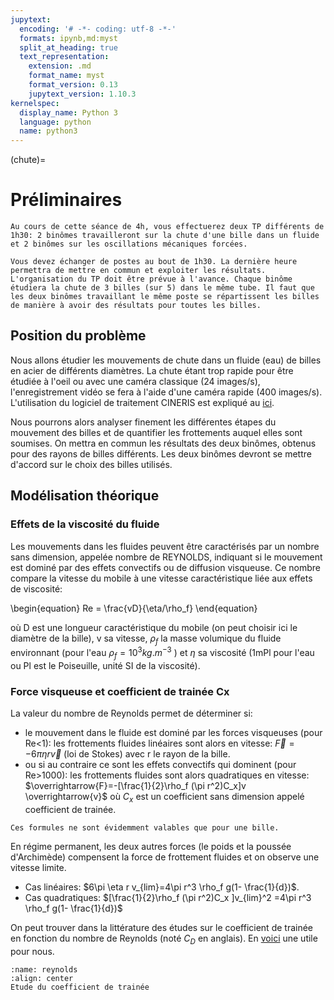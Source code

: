 ```yaml
---
jupytext:
  encoding: '# -*- coding: utf-8 -*-'
  formats: ipynb,md:myst
  split_at_heading: true
  text_representation:
    extension: .md
    format_name: myst
    format_version: 0.13
    jupytext_version: 1.10.3
kernelspec:
  display_name: Python 3
  language: python
  name: python3
---
```


(chute)=
# Préliminaires

```{attention}
Au cours de cette séance de 4h, vous effectuerez deux TP différents de 1h30: 2 binômes travailleront sur la chute d'une bille dans un fluide et 2 binômes sur les oscillations mécaniques forcées.

Vous devez échanger de postes au bout de 1h30. La dernière heure permettra de mettre en commun et exploiter les résultats. L'organisation du TP doit être prévue à l'avance. Chaque binôme étudiera la chute de 3 billes (sur 5) dans le même tube. Il faut que les deux binômes travaillant le même poste se répartissent les billes de manière à avoir des résultats pour toutes les billes.

```

## Position du problème
Nous allons étudier les mouvements de chute dans un fluide (eau) de billes en acier de différents diamètres. La chute étant trop rapide pour être étudiée à l'oeil ou avec une caméra classique (24 images/s), l'enregistrement vidéo se fera à l'aide d'une caméra rapide (400 images/s). L'utilisation du logiciel de traitement CINERIS est expliqué au [ici](cineris). 

Nous pourrons alors analyser finement les différentes étapes du mouvement des billes et de quantifier les frottements auquel elles sont soumises. On mettra en commun les résultats des deux binômes, obtenus pour des rayons de billes différents. Les deux binômes devront se mettre d'accord sur le choix des billes utilisés.

## Modélisation théorique

### Effets de la viscosité du fluide
Les mouvements dans les fluides peuvent être caractérisés par un nombre sans dimension, appelée nombre de REYNOLDS, indiquant si le mouvement est dominé par des effets convectifs ou de diffusion visqueuse. Ce nombre compare la vitesse du mobile à une vitesse caractéristique liée aux effets de viscosité:

\begin{equation}
  Re = \frac{vD}{\eta/\rho_f}
\end{equation}

où D est une longueur caractéristique du mobile (on peut choisir ici le diamètre de la bille), v sa vitesse, $\rho_f$ la masse volumique du fluide environnant (pour l'eau $\rho_f=10^3 kg.m^{-3}$ ) et $\eta$ sa viscosité (1mPl pour l'eau ou Pl est le Poiseuille, unité SI de la viscosité).

### Force visqueuse et coefficient de trainée Cx

La valeur du nombre de Reynolds permet de déterminer si:

* le mouvement dans le fluide est dominé par les forces visqueuses (pour Re<1): les frottements fluides linéaires sont alors en vitesse: $\overrightarrow{F}=-6 \pi \eta r \overrightarrow{v}$ (loi de Stokes) avec r le rayon de la bille.
* ou si au contraire ce sont les effets convectifs qui dominent (pour Re>1000): les frottements fluides sont alors quadratiques en vitesse: $\overrightarrow{F}=-[\frac{1}{2}\rho_f (\pi r^2)C_x]v \overrightarrow{v}$ où $C_x$ est un coefficient sans dimension appelé coefficient de trainée.

````{margin} 
Ces formules ne sont évidemment valables que pour une bille.

````

En régime permanent, les deux autres forces (le poids et la poussée d'Archimède) compensent la force de frottement fluides et on observe une vitesse limite.

* Cas linéaires: $6\pi \eta r v_{lim}=4\pi r^3 \rho_f g(1- \frac{1}{d})$.
* Cas quadratiques: $[\frac{1}{2}\rho_f (\pi r^2)C_x ]v_{lim}^2 =4\pi r^3 \rho_f g(1- \frac{1}{d})$

On peut trouver dans la littérature des études sur le coefficient de trainée en fonction du nombre de Reynolds (noté $C_D$ en anglais). En [voici](reynolds) une utile pour nous.

```{figure} ./images/Mecanique_Bille_Cx.jpg
:name: reynolds
:align: center
Etude du coefficient de trainée
```